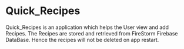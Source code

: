 # Quick_Recipes
Quick_Recipes is an application which helps the User view and add Recipes. The Recipes are stored and retrieved from FireStorm Firebase DataBase. Hence the recipes will not be deleted on app restart.
